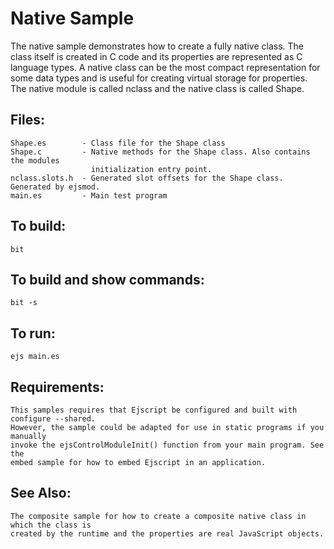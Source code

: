 Native Sample
===

The native sample demonstrates how to create a fully native class. The class itself is
created in C code and its properties are represented as C language types.  A native 
class can be the most compact representation for some data types and is useful for 
creating virtual storage for properties. The native module is called nclass and the 
native class is called Shape.

## Files:

    Shape.es        - Class file for the Shape class
    Shape.c         - Native methods for the Shape class. Also contains the modules 
                      initialization entry point.
    nclass.slots.h  - Generated slot offsets for the Shape class. Generated by ejsmod.
    main.es         - Main test program

## To build:

    bit

## To build and show commands:

    bit -s

## To run:

    ejs main.es

## Requirements:

    This samples requires that Ejscript be configured and built with configure --shared. 
    However, the sample could be adapted for use in static programs if you manually
    invoke the ejsControlModuleInit() function from your main program. See the
    embed sample for how to embed Ejscript in an application.

## See Also:

    The composite sample for how to create a composite native class in which the class is
    created by the runtime and the properties are real JavaScript objects.
